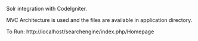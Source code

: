 Solr integration with CodeIgniter. 

MVC Architecture is used and the files are available in application directory.


To Run:
http://localhost/searchengine/index.php/Homepage
